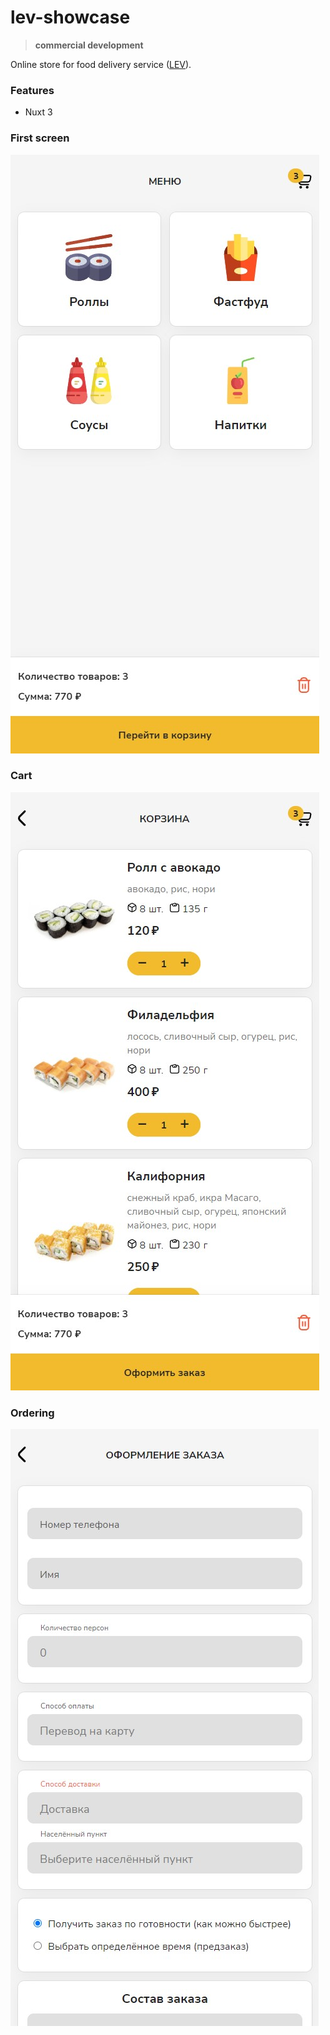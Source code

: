 # lev-showcase

> **commercial development**


Online store for food delivery service ([LEV](https://lev-dostavka.ru/)).

### Features
- Nuxt 3

### First screen
![First screen](screenshots/lev-showcase-01.jpg)

### Cart
![Cart](screenshots/lev-showcase-02.jpg)

### Ordering
![Ordering](screenshots/lev-showcase-03.jpg)
